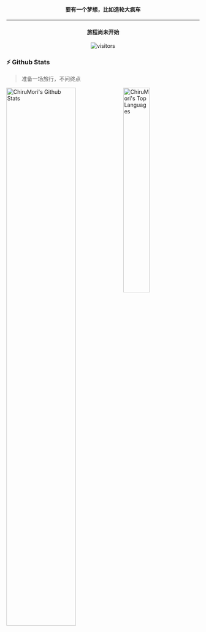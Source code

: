 
<p>
  <h4 align="center"><b>要有一个梦想，比如造轮大疯车</b></h4>
</p>

<!--
**ChiruMori/ChiruMori** is a ✨ _special_ ✨ repository because its `README.md` (this file) appears on your GitHub profile.

Here are some ideas to get you started:

- 🔭 I’m currently working on ...
- 🌱 I’m currently learning ...
- 👯 I’m looking to collaborate on ...
- 🤔 I’m looking for help with ...
- 💬 Ask me about ...
- 📫 How to reach me: ...
- 😄 Pronouns: ...
- ⚡ Fun fact: ...

-->

<hr />

<p>
  <h4 align="center"><b>旅程尚未开始</b></h4>
</p>
<p align="center">
    <img align="center" alt="visitors" src="https://profile-counter.glitch.me/ChiruMori/count.svg" />
</p>

### :zap: Github Stats

> 准备一场旅行，不问终点

<img align="left" src="https://github-readme-stats.sumanth-talluri.vercel.app/api?username=ChiruMori&show_icons=true&title_color=fff&icon_color=79ff97&text_color=efefef&bg_color=24292e" alt="ChiruMori's Github Stats" width="60%">
  
<img src="https://github-readme-stats.vercel.app/api/top-langs/?username=ChiruMori&theme=tokyonight" width="37%" alt="ChiruMori's Top Languages">
